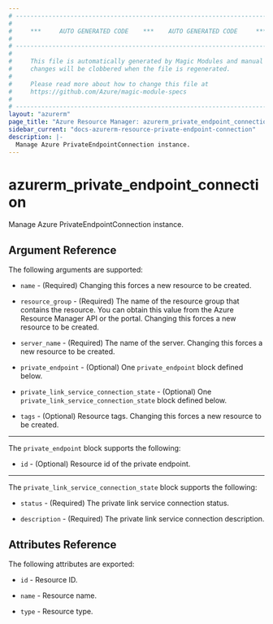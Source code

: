 ```yaml
---
# ----------------------------------------------------------------------------
#
#     ***     AUTO GENERATED CODE    ***    AUTO GENERATED CODE     ***
#
# ----------------------------------------------------------------------------
#
#     This file is automatically generated by Magic Modules and manual
#     changes will be clobbered when the file is regenerated.
#
#     Please read more about how to change this file at
#     https://github.com/Azure/magic-module-specs
#
# ----------------------------------------------------------------------------
layout: "azurerm"
page_title: "Azure Resource Manager: azurerm_private_endpoint_connection"
sidebar_current: "docs-azurerm-resource-private-endpoint-connection"
description: |-
  Manage Azure PrivateEndpointConnection instance.
---
```


# azurerm_private_endpoint_connection

Manage Azure PrivateEndpointConnection instance.


## Argument Reference

The following arguments are supported:

* `name` - (Required)  Changing this forces a new resource to be created.

* `resource_group` - (Required) The name of the resource group that contains the resource. You can obtain this value from the Azure Resource Manager API or the portal. Changing this forces a new resource to be created.

* `server_name` - (Required) The name of the server. Changing this forces a new resource to be created.

* `private_endpoint` - (Optional) One `private_endpoint` block defined below.

* `private_link_service_connection_state` - (Optional) One `private_link_service_connection_state` block defined below.

* `tags` - (Optional) Resource tags. Changing this forces a new resource to be created.

---

The `private_endpoint` block supports the following:

* `id` - (Optional) Resource id of the private endpoint.

---

The `private_link_service_connection_state` block supports the following:

* `status` - (Required) The private link service connection status.

* `description` - (Required) The private link service connection description.

## Attributes Reference

The following attributes are exported:

* `id` - Resource ID.

* `name` - Resource name.

* `type` - Resource type.
